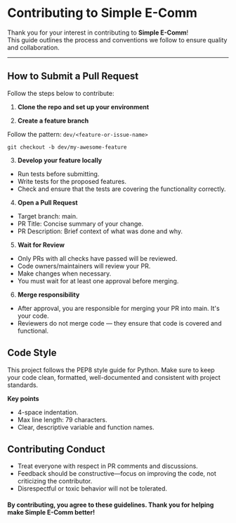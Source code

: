 # Contributing to Simple E-Comm

Thank you for your interest in contributing to **Simple E-Comm**!  
This guide outlines the process and conventions we follow to ensure quality and collaboration.

---

## How to Submit a Pull Request

Follow the steps below to contribute:

1. **Clone the repo and set up your environment**

2. **Create a feature branch**

Follow the pattern: `dev/<feature-or-issue-name>`
```
git checkout -b dev/my-awesome-feature
```

3. **Develop your feature locally**

- Run tests before submitting.
- Write tests for the proposed features.
- Check and ensure that the tests are covering the functionality correctly.

4. **Open a Pull Request**

- Target branch: main.
- PR Title: Concise summary of your change.
- PR Description: Brief context of what was done and why.

5. **Wait for Review**

- Only PRs with all checks have passed will be reviewed.
- Code owners/maintainers will review your PR.
- Make changes when necessary.
- You must wait for at least one approval before merging.

6. **Merge responsibility**

- After approval, you are responsible for merging your PR into main. It's your code.
- Reviewers do not merge code — they ensure that code is covered and functional.

## Code Style

This project follows the PEP8 style guide for Python.
Make sure to keep your code clean, formatted, well-documented and consistent with project standards.

**Key points**
- 4-space indentation.
- Max line length: 79 characters.
- Clear, descriptive variable and function names.

## Contributing Conduct

- Treat everyone with respect in PR comments and discussions.
- Feedback should be constructive—focus on improving the code, not criticizing the contributor.
- Disrespectful or toxic behavior will not be tolerated.

#### By contributing, you agree to these guidelines. Thank you for helping make Simple E-Comm better!
